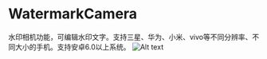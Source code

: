 # WatermarkCamera
水印相机功能，可编辑水印文字。支持三星、华为、小米、vivo等不同分辨率、不同大小的手机。支持安卓6.0以上系统。
![Alt text](https://github.com/dxxxyy/WatermarkCamera/raw/master/Screenshots/watermark.png)
